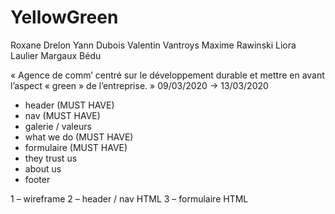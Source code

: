 # YellowGreen

Roxane Drelon
Yann Dubois
Valentin Vantroys
Maxime Rawinski
Liora Laulier
Margaux Bédu

« Agence de comm’ centré sur le développement durable et mettre en avant l’aspect « green » de l’entreprise. »
09/03/2020 → 13/03/2020

- header (MUST HAVE)
- nav (MUST HAVE)
- galerie / valeurs
- what we do (MUST HAVE)
- formulaire (MUST HAVE)
- they trust us
- about us
- footer


1 – wireframe
2 – header / nav HTML
3 – formulaire HTML

